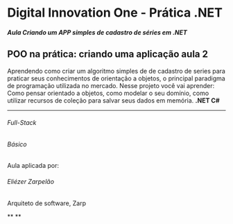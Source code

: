 # Digital Innovation One - Prática .NET

##### Aula Criando um APP simples de cadastro de séries em .NET

## POO na prática: criando uma aplicação aula 2

Aprendendo como criar um algoritmo simples de de cadastro de series para praticar seus conhecimentos de orientação a objetos, o principal paradigma de programação utilizada no mercado. Nesse projeto você vai aprender: Como pensar orientado a objetos, como modelar o seu domínio, como utilizar recursos de coleção para salvar seus dados em memória.
**.NET C#**

------

###### Full-Stack

###### Básico

Aula aplicada por:

###### Eliézer Zarpelão

Arquiteto de software, Zarp

**
**
